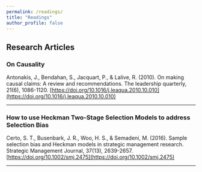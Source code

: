 ```yaml
---
permalink: /readings/
title: "Readings"
author_profile: false
---
```

## Research Articles

### On Causality

Antonakis, J., Bendahan, S., Jacquart, P., & Lalive, R. (2010). On making causal claims: A review and recommendations. The leadership quarterly, 21(6), 1086-1120. [https://doi.org/10.1016/j.leaqua.2010.10.010](https://doi.org/10.1016/j.leaqua.2010.10.010)

---

### How to use Heckman Two-Stage Selection Models to address Selection Bias 
Certo, S. T., Busenbark, J. R., Woo, H. S., & Semadeni, M. (2016). Sample selection bias and Heckman models in strategic management research. Strategic Management Journal, 37(13), 2639-2657. [https://doi.org/10.1002/smj.2475](https://doi.org/10.1002/smj.2475) 

---
